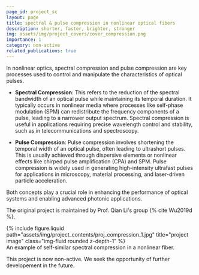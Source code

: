 ```yaml
---
page_id: project_sc
layout: page
title: spectral & pulse compression in nonlinear optical fibers
description: shorter, faster, brighter, stronger
img: assets/img/project_covers/cover_compression.png
importance: 1
category: non-active
related_publications: true
---
```


In nonlinear optics, spectral compression and pulse compression are key processes used to control and manipulate the characteristics of optical pulses.

- **Spectral Compression**: This refers to the reduction of the spectral bandwidth of an optical pulse while maintaining its temporal duration. It typically occurs in nonlinear media where processes like self-phase modulation (SPM) can redistribute the frequency components of a pulse, leading to a narrower output spectrum. Spectral compression is useful in applications requiring precise wavelength control and stability, such as in telecommunications and spectroscopy.

- **Pulse Compression**: Pulse compression involves shortening the temporal width of an optical pulse, often leading to ultrashort pulses. This is usually achieved through dispersive elements or nonlinear effects like chirped pulse amplification (CPA) and SPM. Pulse compression is widely used in generating high-intensity ultrafast pulses for applications in microscopy, material processing, and laser-driven particle acceleration.

Both concepts play a crucial role in enhancing the performance of optical systems and enabling advanced photonic applications.

<!-- (Note: this introductory information is summarized by GPT-4o) -->

The original project is maintained by Prof. Qian Li's group {% cite Wu2019d %}.

<div class="row justify-content-sm-center">
    <div class="col-sm-6 mt-3 mt-md-0">
        {% include figure.liquid path="assets/img/project_contents/proj_compression_1.jpg" title="project image" class="img-fluid rounded z-depth-1" %}
    </div>
</div>
<div class="caption">
    An example of self-similar spectral compression in a nonlinear fiber.
</div>

This project is now non-active. We seek the opportunity of further developement in the future.
